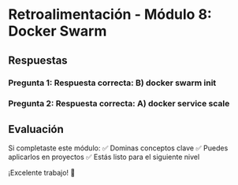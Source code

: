 # Retroalimentación - Módulo 8: Docker Swarm

## Respuestas

### Pregunta 1: Respuesta correcta: B) docker swarm init
### Pregunta 2: Respuesta correcta: A) docker service scale

## Evaluación

Si completaste este módulo:
✅ Dominas conceptos clave
✅ Puedes aplicarlos en proyectos
✅ Estás listo para el siguiente nivel

¡Excelente trabajo! 🚀
